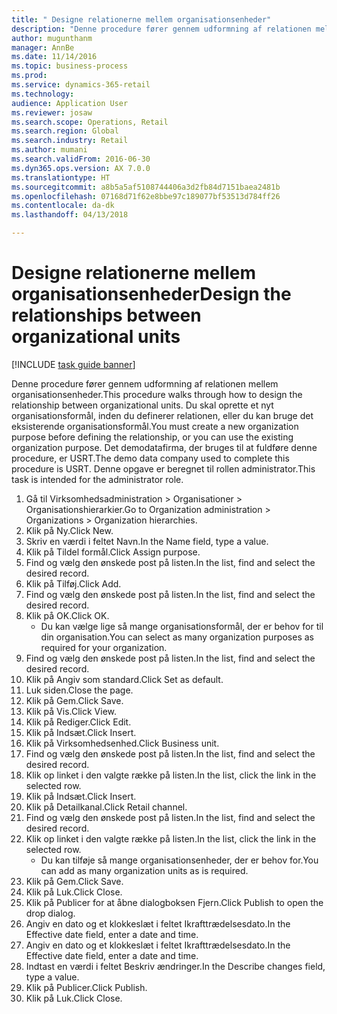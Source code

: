 ```yaml
--- 
title: " Designe relationerne mellem organisationsenheder"
description: "Denne procedure fører gennem udformning af relationen mellem organisationsenheder."
author: mugunthanm
manager: AnnBe
ms.date: 11/14/2016
ms.topic: business-process
ms.prod: 
ms.service: dynamics-365-retail
ms.technology: 
audience: Application User
ms.reviewer: josaw
ms.search.scope: Operations, Retail
ms.search.region: Global
ms.search.industry: Retail
ms.author: mumani
ms.search.validFrom: 2016-06-30
ms.dyn365.ops.version: AX 7.0.0
ms.translationtype: HT
ms.sourcegitcommit: a8b5a5af5108744406a3d2fb84d7151baea2481b
ms.openlocfilehash: 07168d71f62e8bbe97c189077bf53513d784ff26
ms.contentlocale: da-dk
ms.lasthandoff: 04/13/2018

---
```

# <a name="design-the-relationships-between-organizational-units"></a><span data-ttu-id="b5ba8-103"> Designe relationerne mellem organisationsenheder</span><span class="sxs-lookup"><span data-stu-id="b5ba8-103">Design the relationships between organizational units</span></span>

[!INCLUDE [task guide banner](../includes/task-guide-banner.md)]

<span data-ttu-id="b5ba8-104">Denne procedure fører gennem udformning af relationen mellem organisationsenheder.</span><span class="sxs-lookup"><span data-stu-id="b5ba8-104">This procedure walks through how to design the relationship between organizational units.</span></span> <span data-ttu-id="b5ba8-105">Du skal oprette et nyt organisationsformål, inden du definerer relationen, eller du kan bruge det eksisterende organisationsformål.</span><span class="sxs-lookup"><span data-stu-id="b5ba8-105">You must create a new organization purpose before defining the relationship, or you can use the existing organization purpose.</span></span> <span data-ttu-id="b5ba8-106">Det demodatafirma, der bruges til at fuldføre denne procedure, er USRT.</span><span class="sxs-lookup"><span data-stu-id="b5ba8-106">The demo data company used to complete this procedure is USRT.</span></span> <span data-ttu-id="b5ba8-107">Denne opgave er beregnet til rollen administrator.</span><span class="sxs-lookup"><span data-stu-id="b5ba8-107">This task is intended for the administrator role.</span></span>

1. <span data-ttu-id="b5ba8-108">Gå til Virksomhedsadministration > Organisationer > Organisationshierarkier.</span><span class="sxs-lookup"><span data-stu-id="b5ba8-108">Go to Organization administration > Organizations > Organization hierarchies.</span></span>
2. <span data-ttu-id="b5ba8-109">Klik på Ny.</span><span class="sxs-lookup"><span data-stu-id="b5ba8-109">Click New.</span></span>
3. <span data-ttu-id="b5ba8-110">Skriv en værdi i feltet Navn.</span><span class="sxs-lookup"><span data-stu-id="b5ba8-110">In the Name field, type a value.</span></span>
4. <span data-ttu-id="b5ba8-111">Klik på Tildel formål.</span><span class="sxs-lookup"><span data-stu-id="b5ba8-111">Click Assign purpose.</span></span>
5. <span data-ttu-id="b5ba8-112">Find og vælg den ønskede post på listen.</span><span class="sxs-lookup"><span data-stu-id="b5ba8-112">In the list, find and select the desired record.</span></span>
6. <span data-ttu-id="b5ba8-113">Klik på Tilføj.</span><span class="sxs-lookup"><span data-stu-id="b5ba8-113">Click Add.</span></span>
7. <span data-ttu-id="b5ba8-114">Find og vælg den ønskede post på listen.</span><span class="sxs-lookup"><span data-stu-id="b5ba8-114">In the list, find and select the desired record.</span></span>
8. <span data-ttu-id="b5ba8-115">Klik på OK.</span><span class="sxs-lookup"><span data-stu-id="b5ba8-115">Click OK.</span></span>
    * <span data-ttu-id="b5ba8-116">Du kan vælge lige så mange organisationsformål, der er behov for til din organisation.</span><span class="sxs-lookup"><span data-stu-id="b5ba8-116">You can select as many organization purposes as required for your organization.</span></span>  
9. <span data-ttu-id="b5ba8-117">Find og vælg den ønskede post på listen.</span><span class="sxs-lookup"><span data-stu-id="b5ba8-117">In the list, find and select the desired record.</span></span>
10. <span data-ttu-id="b5ba8-118">Klik på Angiv som standard.</span><span class="sxs-lookup"><span data-stu-id="b5ba8-118">Click Set as default.</span></span>
11. <span data-ttu-id="b5ba8-119">Luk siden.</span><span class="sxs-lookup"><span data-stu-id="b5ba8-119">Close the page.</span></span>
12. <span data-ttu-id="b5ba8-120">Klik på Gem.</span><span class="sxs-lookup"><span data-stu-id="b5ba8-120">Click Save.</span></span>
13. <span data-ttu-id="b5ba8-121">Klik på Vis.</span><span class="sxs-lookup"><span data-stu-id="b5ba8-121">Click View.</span></span>
14. <span data-ttu-id="b5ba8-122">Klik på Rediger.</span><span class="sxs-lookup"><span data-stu-id="b5ba8-122">Click Edit.</span></span>
15. <span data-ttu-id="b5ba8-123">Klik på Indsæt.</span><span class="sxs-lookup"><span data-stu-id="b5ba8-123">Click Insert.</span></span>
16. <span data-ttu-id="b5ba8-124">Klik på Virksomhedsenhed.</span><span class="sxs-lookup"><span data-stu-id="b5ba8-124">Click Business unit.</span></span>
17. <span data-ttu-id="b5ba8-125">Find og vælg den ønskede post på listen.</span><span class="sxs-lookup"><span data-stu-id="b5ba8-125">In the list, find and select the desired record.</span></span>
18. <span data-ttu-id="b5ba8-126">Klik op linket i den valgte række på listen.</span><span class="sxs-lookup"><span data-stu-id="b5ba8-126">In the list, click the link in the selected row.</span></span>
19. <span data-ttu-id="b5ba8-127">Klik på Indsæt.</span><span class="sxs-lookup"><span data-stu-id="b5ba8-127">Click Insert.</span></span>
20. <span data-ttu-id="b5ba8-128">Klik på Detailkanal.</span><span class="sxs-lookup"><span data-stu-id="b5ba8-128">Click Retail channel.</span></span>
21. <span data-ttu-id="b5ba8-129">Find og vælg den ønskede post på listen.</span><span class="sxs-lookup"><span data-stu-id="b5ba8-129">In the list, find and select the desired record.</span></span>
22. <span data-ttu-id="b5ba8-130">Klik op linket i den valgte række på listen.</span><span class="sxs-lookup"><span data-stu-id="b5ba8-130">In the list, click the link in the selected row.</span></span>
    * <span data-ttu-id="b5ba8-131">Du kan tilføje så mange organisationsenheder, der er behov for.</span><span class="sxs-lookup"><span data-stu-id="b5ba8-131">You can add as many organization units as is required.</span></span>  
23. <span data-ttu-id="b5ba8-132">Klik på Gem.</span><span class="sxs-lookup"><span data-stu-id="b5ba8-132">Click Save.</span></span>
24. <span data-ttu-id="b5ba8-133">Klik på Luk.</span><span class="sxs-lookup"><span data-stu-id="b5ba8-133">Click Close.</span></span>
25. <span data-ttu-id="b5ba8-134">Klik på Publicer for at åbne dialogboksen Fjern.</span><span class="sxs-lookup"><span data-stu-id="b5ba8-134">Click Publish to open the drop dialog.</span></span>
26. <span data-ttu-id="b5ba8-135">Angiv en dato og et klokkeslæt i feltet Ikrafttrædelsesdato.</span><span class="sxs-lookup"><span data-stu-id="b5ba8-135">In the Effective date field, enter a date and time.</span></span>
27. <span data-ttu-id="b5ba8-136">Angiv en dato og et klokkeslæt i feltet Ikrafttrædelsesdato.</span><span class="sxs-lookup"><span data-stu-id="b5ba8-136">In the Effective date field, enter a date and time.</span></span>
28. <span data-ttu-id="b5ba8-137">Indtast en værdi i feltet Beskriv ændringer.</span><span class="sxs-lookup"><span data-stu-id="b5ba8-137">In the Describe changes field, type a value.</span></span>
29. <span data-ttu-id="b5ba8-138">Klik på Publicer.</span><span class="sxs-lookup"><span data-stu-id="b5ba8-138">Click Publish.</span></span>
30. <span data-ttu-id="b5ba8-139">Klik på Luk.</span><span class="sxs-lookup"><span data-stu-id="b5ba8-139">Click Close.</span></span>


